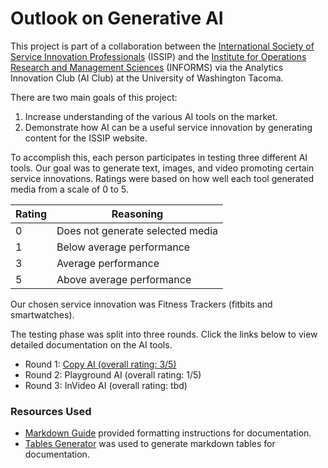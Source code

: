 # Outlook on Generative AI

This project is part of a collaboration between the [International Society of Service Innovation Professionals](https://www.issip.org) (ISSIP) and the [Institute for Operations Research and Management Sciences](https://www.informs.org/) (INFORMS) via the Analytics Innovation Club (AI Club) at the University of Washington Tacoma.

There are two main goals of this project:
1. Increase understanding of the various AI tools on the market.
2. Demonstrate how AI can be a useful service innovation by generating content for the ISSIP website.

To accomplish this, each person participates in testing three different AI tools. Our goal was to generate text, images, and video promoting certain service innovations. Ratings were based on how well each tool generated media from a scale of 0 to 5. 

| Rating | Reasoning                        |
|--------|----------------------------------|
| 0      | Does not generate selected media |
| 1      | Below average performance        |
| 3      | Average performance              |
| 5      | Above average performance        |

Our chosen service innovation was Fitness Trackers (fitbits and smartwatches).

The testing phase was split into three rounds. Click the links below to view detailed documentation on the AI tools. 


* Round 1: [Copy AI (overall rating: 3/5)](https://github.com/Aaron-Thai/GenAI/blob/main/CopyAI.md)
* Round 2: Playground AI (overall rating: 1/5)
* Round 3: InVideo AI (overall rating: tbd)


### Resources Used
* [Markdown Guide](https://www.markdownguide.org/basic-syntax/) provided formatting instructions for documentation.
* [Tables Generator](https://www.tablesgenerator.com/markdown_tables) was used to generate markdown tables for documentation.